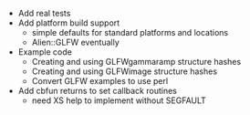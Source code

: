 - Add real tests
- Add platform build support
    - simple defaults for standard platforms and locations
    - Alien::GLFW eventually
- Example code
    - Creating and using GLFWgammaramp structure hashes
    - Creating and using GLFWimage structure hashes
    - Convert GLFW examples to use perl
- Add cbfun returns to set callback routines
    - need XS help to implement without SEGFAULT
